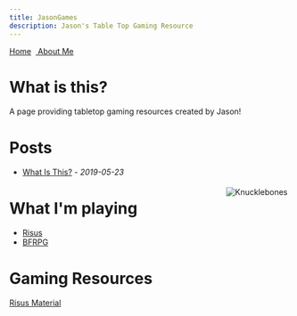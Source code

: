 ```yaml
---
title: JasonGames
description: Jason's Table Top Gaming Resource
---
```

<link rel="stylesheet" href="https://use.fontawesome.com/releases/v5.8.2/css/all.css" integrity="sha384-oS3vJWv+0UjzBfQzYUhtDYW+Pj2yciDJxpsK1OYPAYjqT085Qq/1cq5FLXAZQ7Ay" crossorigin="anonymous">
<style> .sideimg {float:right; margin: 5px;}</style>
<a href="/jasongames"><i class="fas fa-home"></i> Home</a> &nbsp;<a href="/"><i class="fas fa-user-circle"></i> About Me</a>


# What is this?
A page providing tabletop gaming resources created by Jason!

# Posts
- [What Is This?](./2019/05/23/Whatisthis.html) - *2019-05-23*

<span class="sideimg">![Knucklebones](https://upload.wikimedia.org/wikipedia/commons/thumb/1/1b/Mongolian_game_%286325695968%29.jpg/160px-Mongolian_game_%286325695968%29.jpg)</span>


# What I'm playing
- [Risus](https://www.drivethrurpg.com/product/170294)
- [BFRPG](https://basicfantasy.org/index.html)

# Gaming Resources
[Risus Material](./risusindex)


